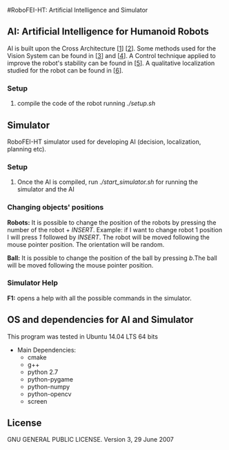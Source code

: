 #RoboFEI-HT: Artificial Intelligence and Simulator

## AI: Artificial Intelligence for Humanoid Robots

AI is built upon the Cross Architecture \[[1]] \[[2]]. Some methods used for the Vision System can be found in \[[3]] and \[[4]]. A Control technique applied to improve the robot's stability can be found in \[[5]]. A qualitative localization studied for the robot can be found in \[[6]].

[1]: http://dx.doi.org/10.1109/SBR.LARS.Robocontrol.2014.39
[2]: http://dx.doi.org/10.1007/978-3-662-48134-9_4
[3]: http://dx.doi.org/10.1109/SBR.LARS.Robocontrol.2014.51
[4]: http://dx.doi.org/10.1109/LARS-SBR.2015.43
[5]: http://dx.doi.org/10.1109/LARS-SBR.2015.41
[6]: http://dx.doi.org/10.1109/LARS-SBR.2015.44


### Setup

1. compile the code of the robot running *./setup.sh*

## Simulator

RoboFEI-HT simulator used for developing AI (decision, localization, planning etc).

### Setup

1. Once the AI is compiled, run *./start_simulator.sh* for running the simulator and the AI

### Changing objects' positions

**Robots:** It is possible to change the position of the robots by pressing the number of the robot + *INSERT*. Example: if I want to change robot 1 position I will press *1* followed by *INSERT*. The robot will be moved following the mouse pointer position. The orientation will be random.

**Ball:** It is possible to change the position of the ball by pressing *b*.The ball will be moved following the mouse pointer position.

### Simulator Help

**F1:** opens a help with all the possible commands in the simulator. 

## OS and dependencies for AI and Simulator

This program was tested in Ubuntu 14.04 LTS 64 bits

* Main Dependencies:
    * cmake
    * g++
    * python 2.7 
    * python-pygame
    * python-numpy
    * python-opencv
    * screen
    
## License

GNU GENERAL PUBLIC LICENSE.
Version 3, 29 June 2007
   
